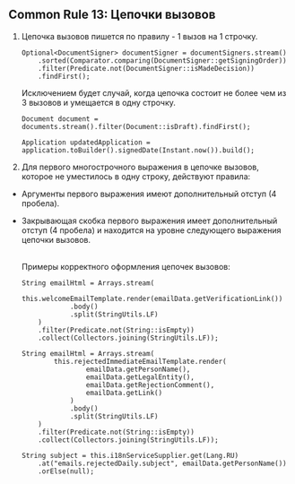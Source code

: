 ## Common Rule 13: Цепочки вызовов



1. Цепочка вызовов пишется по правилу - 1 вызов на 1 строчку.
    ```
    Optional<DocumentSigner> documentSigner = documentSigners.stream()
        .sorted(Comparator.comparing(DocumentSigner::getSigningOrder))
        .filter(Predicate.not(DocumentSigner::isMadeDecision))
        .findFirst();
    ```
   Исключением будет случай, когда цепочка состоит не более чем из 3 вызовов и умещается в одну строчку.
    ```
    Document document = documents.stream().filter(Document::isDraft).findFirst();
    ```
    ```
    Application updatedApplication = application.toBuilder().signedDate(Instant.now()).build();
    ```

2. Для первого многострочного выражения в цепочке вызовов, которое не уместилось в одну строку, действуют правила:
- Аргументы первого выражения имеют дополнительный отступ (4 пробела).
- Закрывающая скобка первого выражения имеет дополнительный отступ (4 пробела) и находится на уровне следующего
выражения цепочки вызовов.

    </br>Примеры корректного оформления цепочек вызовов:
    ```
    String emailHtml = Arrays.stream(
            this.welcomeEmailTemplate.render(emailData.getVerificationLink())
                .body()
                .split(StringUtils.LF)
        )
        .filter(Predicate.not(String::isEmpty))
        .collect(Collectors.joining(StringUtils.LF));
    ```
    ```
    String emailHtml = Arrays.stream(
            this.rejectedImmediateEmailTemplate.render(
                    emailData.getPersonName(),
                    emailData.getLegalEntity(),
                    emailData.getRejectionComment(),
                    emailData.getLink()
                )
                .body()
                .split(StringUtils.LF)
        )
        .filter(Predicate.not(String::isEmpty))
        .collect(Collectors.joining(StringUtils.LF));
    ```
    ```
    String subject = this.i18nServiceSupplier.get(Lang.RU)
        .at("emails.rejectedDaily.subject", emailData.getPersonName())
        .orElse(null);
    ```
